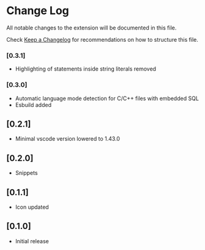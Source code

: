 # Change Log

All notable changes to the extension will be documented in this file.

Check [Keep a Changelog](http://keepachangelog.com/) for recommendations on how to structure this file.

### [0.3.1]

- Highlighting of statements inside string literals removed

### [0.3.0]

- Automatic language mode detection for C/C++ files with embedded SQL
- Esbuild added

## [0.2.1]

- Minimal vscode version lowered to 1.43.0

## [0.2.0]

- Snippets

## [0.1.1]

- Icon updated

## [0.1.0]

- Initial release